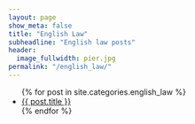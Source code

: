 ```yaml
---
layout: page
show_meta: false
title: "English Law"
subheadline: "English law posts"
header:
  image_fullwidth: pier.jpg
permalink: "/english_law/"
---
```

<ul>
    {% for post in site.categories.english_law %}
    <li><a href="{{ site.url }}{{ site.baseurl }}{{ post.url }}">{{ post.title }}</a></li>
    {% endfor %}
</ul>